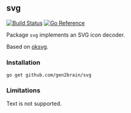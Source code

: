 ## svg
[![Build Status](https://github.com/gen2brain/svg/actions/workflows/build.yml/badge.svg)](https://github.com/gen2brain/svg/actions)
[![Go Reference](https://pkg.go.dev/badge/github.com/gen2brain/svg.svg)](https://pkg.go.dev/github.com/gen2brain/svg)

Package `svg` implements an SVG icon decoder.

Based on [oksvg](https://github.com/srwiley/oksvg).

### Installation

`go get github.com/gen2brain/svg`

### Limitations

Text is not supported.
